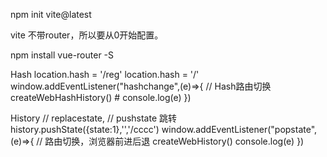 npm init vite@latest 

vite 不带router，所以要从0开始配置。

npm install vue-router -S

Hash
location.hash = '/reg' 
location.hash = '/'
window.addEventListener("hashchange",(e)=>{
    // Hash路由切换 createWebHashHistory() # 
    console.log(e)
})

History
// replacestate,
// pushstate 跳转 history.pushState({state:1},'','/cccc')
window.addEventListener("popstate",(e)=>{ 
    // 路由切换，浏览器前进后退 createWebHistory() 
    console.log(e)
})